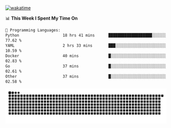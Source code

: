 [![wakatime](https://wakatime.com/badge/user/384f91c6-4eee-411f-8f3b-1b691f58a544.svg)](https://wakatime.com/@384f91c6-4eee-411f-8f3b-1b691f58a544)

<!--START_SECTION:waka-->
📊 **This Week I Spent My Time On** 

```text
💬 Programming Languages: 
Python                   18 hrs 41 mins      ███████████████████░░░░░░   77.62 % 
YAML                     2 hrs 33 mins       ███░░░░░░░░░░░░░░░░░░░░░░   10.59 % 
Docker                   40 mins             █░░░░░░░░░░░░░░░░░░░░░░░░   02.83 % 
Go                       37 mins             █░░░░░░░░░░░░░░░░░░░░░░░░   02.61 % 
Other                    37 mins             █░░░░░░░░░░░░░░░░░░░░░░░░   02.58 % 
```


<!--END_SECTION:waka-->

<picture>
  <source media="(prefers-color-scheme: dark)" srcset="https://raw.githubusercontent.com/fuwx295/fuwx295/output/github-contribution-grid-snake-dark.svg">
  <source media="(prefers-color-scheme: light)" srcset="https://raw.githubusercontent.com/fuwx295/fuwx295/output/github-contribution-grid-snake.svg">
  <img alt="github contribution grid snake animation" src="https://raw.githubusercontent.com/fuwx295/fuwx295/output/github-contribution-grid-snake.svg">
</picture>
